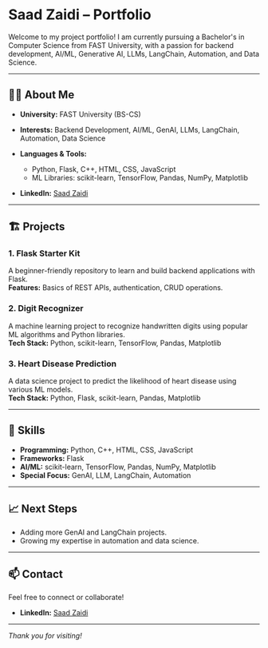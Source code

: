 # Saad Zaidi – Portfolio

Welcome to my project portfolio! I am currently pursuing a Bachelor's in Computer Science from FAST University, with a passion for backend development, AI/ML, Generative AI, LLMs, LangChain, Automation, and Data Science.

---

## 👨‍💻 About Me

- **University:** FAST University (BS-CS)
- **Interests:** Backend Development, AI/ML, GenAI, LLMs, LangChain, Automation, Data Science
- **Languages & Tools:**  
  - Python, Flask, C++, HTML, CSS, JavaScript  
  - ML Libraries: scikit-learn, TensorFlow, Pandas, NumPy, Matplotlib

- **LinkedIn:** [Saad Zaidi](https://www.linkedin.com/in/saad-zaidi-42a253357?utm_source=share&utm_campaign=share_via&utm_content=profile&utm_medium=android_app)

---

## 🏗️ Projects

### 1. Flask Starter Kit 
A beginner-friendly repository to learn and build backend applications with Flask.  
**Features:** Basics of REST APIs, authentication, CRUD operations.

### 2. Digit Recognizer
A machine learning project to recognize handwritten digits using popular ML algorithms and Python libraries.  
**Tech Stack:** Python, scikit-learn, TensorFlow, Pandas, Matplotlib

### 3. Heart Disease Prediction
A data science project to predict the likelihood of heart disease using various ML models.  
**Tech Stack:** Python, Flask, scikit-learn, Pandas, Matplotlib

---

## 🚀 Skills

- **Programming:** Python, C++, HTML, CSS, JavaScript
- **Frameworks:** Flask
- **AI/ML:** scikit-learn, TensorFlow, Pandas, NumPy, Matplotlib
- **Special Focus:** GenAI, LLM, LangChain, Automation

---

## 📈 Next Steps

- Adding more GenAI and LangChain projects.
- Growing my expertise in automation and data science.

---

## 📫 Contact

Feel free to connect or collaborate!
- **LinkedIn:** [Saad Zaidi](https://www.linkedin.com/in/saad-zaidi-42a253357?utm_source=share&utm_campaign=share_via&utm_content=profile&utm_medium=android_app)

---

*Thank you for visiting!*
